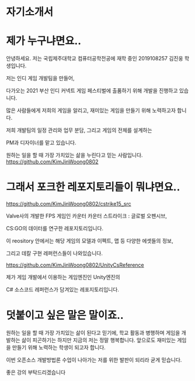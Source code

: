 # 자기소개서


# 제가 누구냐면요..

안녕하세요. 저는 국립제주대학교 컴퓨터공학전공에 재학 중인 2019108257 김진웅 학생입니다.

저는 인디 게임 개발팀을 만들어, 

다가오는 2021 부산 인디 커넥트 게임 페스티벌에 출품하기 위해 개발을 진행하고 있습니다. 

많은 사람들에게 저희의 게임을 알리고, 재미있는 게임을 만들기 위해 노력하고자 합니다. 

저희 개발팀의 일정 관리와 업무 분담, 그리고 게임의 전체를 설계하는 

PM과 디자이너를 맡고 있습니다. 

원하는 일을 할 때 가장 가치있는 삶을 누린다고 믿는 사람입니다.
https://github.com/KimJinWoong0802


# 그래서 포크한 레포지토리들이 뭐냐면요..

 https://github.com/KimJinWoong0802/cstrike15_src

Valve사의 개발한 FPS 게임인 카운터 카운터 스트라이크 : 글로벌 오펜시브, 

CS:GO의 데이터를 연구한 레포지토리입니다. 

이 reository 안에서는 해당 게임의 모델과 이펙트, 맵 등 다양한 에셋들의 정보, 

그리고 데칼 구현 레퍼런스들이 나와있습니다. 

https://github.com/KimJinWoong0802/UnityCsReference

제가 게임 개발에서 이용하는 게임엔진인 Unity엔진의 

C# 소스코드 레퍼런스가 담겨있는 레포지토리입니다.


# 덧붙이고 싶은 말은 말이죠..

원하는 일을 할 때 가장 가치있는 삶이 된다고 믿기에, 
학교 활동과 병행하며 게임을 개발하는 삶이 피곤하기는 하지만 지금의 저는 정말 행복합니다.
앞으로도 재미있는 게임을 만들기 위해 노력하는 학생이 되고자 합니다. 

이번 오픈소스 개발방법론 수업이 나아가는 저를 위한 발판이 되리라 굳게 믿습니다.

좋은 강의 부탁드리겠습니다
